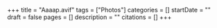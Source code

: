 +++
title = "Aaaap.avif"
tags = ["Photos"]
categories = []
startDate = ""
draft = false
pages = []
description = ""
citations = []
+++
